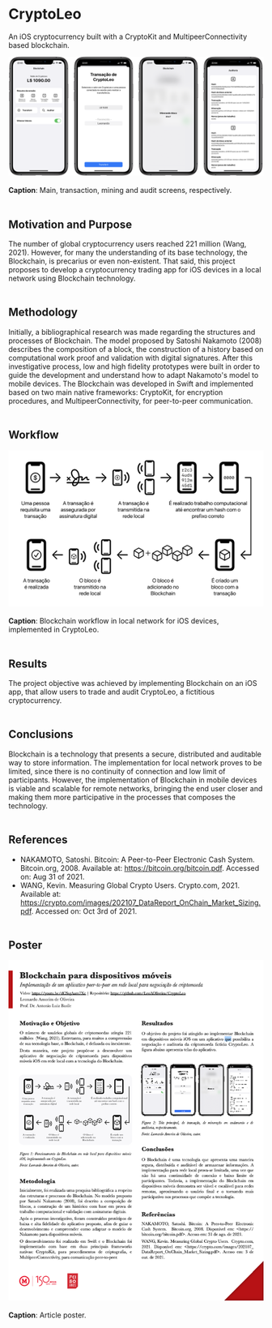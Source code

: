 # CryptoLeo
An iOS cryptocurrency built with a CryptoKit and MultipeerConnectivity based blockchain.


![alt text](https://github.com/LeoAOliveira/CryptoLeo/blob/af911db8f2eecbee07e4a7f1cb00a4144c6cab55/Resources/CryptoLeo_Screens.png) <br/><br/>
**Caption**: Main, transaction, mining and audit screens, respectively.
<br/><br/>

## Motivation and Purpose
The number of global cryptocurrency users reached 221 million (Wang, 2021). However, for many the understanding of its base technology, the Blockchain, is precarius or even non-existent. That said, this project proposes to develop a cryptocurrency trading app for iOS devices in a local network using Blockchain technology.
<br/><br/>

## Methodology
Initially, a bibliographical research was made regarding the structures and processes of Blockchain. The model proposed by Satoshi Nakamoto (2008) describes the composition of a block, the construction of a history based on computational work proof and validation with digital signatures. After this investigative process, low and high fidelity prototypes were built in order to guide the development and understand how to adapt Nakamoto's model to mobile devices.
The Blockchain was developed in Swift and implemented based on two main native frameworks: CryptoKit, for encryption procedures, and MultipeerConnectivity, for peer-to-peer communication.
<br/><br/>

## Workflow
![alt text](https://github.com/LeoAOliveira/CryptoLeo/blob/af911db8f2eecbee07e4a7f1cb00a4144c6cab55/Resources/Blockchain_Workflow.png) <br/><br/>
**Caption**: Blockchain workflow in local network for iOS devices, implemented in CryptoLeo.
<br/><br/>

## Results
The project objective was achieved by implementing Blockchain on an iOS app, that allow users to trade and audit CryptoLeo, a fictitious cryptocurrency.
<br/><br/>

## Conclusions
Blockchain is a technology that presents a secure, distributed and auditable way to store information. The implementation for local network proves to be limited, since there is no continuity of connection and low limit of participants. However, the implementation of Blockchain in mobile devices is viable and scalable for remote networks, bringing the end user closer and making them more participative in the processes that composes the technology.
<br/><br/>

## References
- NAKAMOTO, Satoshi. Bitcoin: A Peer-to-Peer Electronic Cash System. Bitcoin.org, 2008. Available at: <https://bitcoin.org/bitcoin.pdf>. Accessed on: Aug 31 of 2021.
- WANG, Kevin. Measuring Global Crypto Users. Crypto.com, 2021. Available at: <https://crypto.com/images/202107_DataReport_OnChain_Market_Sizing.pdf>. Accessed on: Oct 3rd of 2021.
<br/><br/>

## Poster
![alt text](https://github.com/LeoAOliveira/CryptoLeo/blob/af911db8f2eecbee07e4a7f1cb00a4144c6cab55/Resources/Poster.png) <br/><br/>
**Caption**: Article poster.
<br/><br/>
